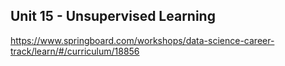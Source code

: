 
## Unit 15 - Unsupervised Learning

https://www.springboard.com/workshops/data-science-career-track/learn/#/curriculum/18856
